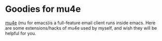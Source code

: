 Goodies for mu4e
================

[mu4e](https://github.com/djcb/mu) (mu for emacs)is a
full-feature email client runs inside emacs. Here are some
extensions/hacks of mu4e used by myself, and wish they will be
helpful for you.














